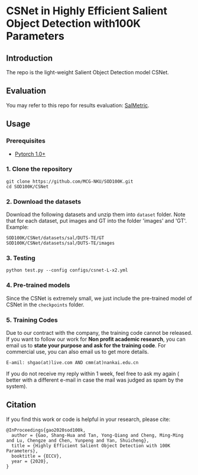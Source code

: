 # CSNet in Highly Efficient Salient Object Detection with100K Parameters

## Introduction
The repo is the light-weight Salient Object Detection model CSNet.

## Evaluation

You may refer to this repo for results evaluation: [SalMetric](https://github.com/Andrew-Qibin/SalMetric).

## Usage

### Prerequisites

- [Pytorch 1.0+](http://pytorch.org/)

### 1. Clone the repository

```shell
git clone https://github.com/MCG-NKU/SOD100K.git
cd SOD100K/CSNet
```

### 2. Download the datasets

Download the following datasets and unzip them into `dataset` folder.
Note that for each dataset, put images and GT into the folder 'images' and 'GT'.
Example:
```
SOD100K/CSNet/datasets/sal/DUTS-TE/GT
SOD100K/CSNet/datasets/sal/DUTS-TE/images
```

### 3. Testing

```
python test.py --config configs/csnet-L-x2.yml
```

### 4. Pre-trained models
Since the CSNet is extremely small, we just include the pre-trained model of CSNet in the `checkpoints` folder.

### 5. Training Codes
Due to our contract with the company, the training code cannot be released.
If you want to follow our work for **Non profit academic research**,
you can email us to **state your purpose and ask for the training code**.
For commercial use, you can also email us to get more details.

```E-amil: shgao(at)live.com AND cmm(at)nankai.edu.cn```

If you do not receive my reply within 1 week, feel free to ask my again ( better with a different e-mail in case the mail was judged as spam by the system).

## Citation
If you find this work or code is helpful in your research, please cite:
```
@InProceedings{gao2020sod100k,
  author = {Gao, Shang-Hua and Tan, Yong-Qiang and Cheng, Ming-Ming and Lu, Chengze and Chen, Yunpeng and Yan, Shuicheng},
  title = {Highly Efficient Salient Object Detection with 100K Parameters},
  booktitle = {ECCV},
  year = {2020},
}

```
